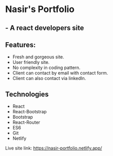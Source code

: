 # Nasir's Portfolio
## - A react developers site

Features:
-
- Fresh and gorgeous site.
- User friendly site.
- No complexity in coding pattern.
- Client can contact by email with contact form.
- Client can also contact via linkedIn.

Technologies
-
- React
- React-Bootstrap
- Bootstrap
- React-Router
- ES6
- Git
- Netlify

Live site link:
https://nasir-portfolio.netlify.app/